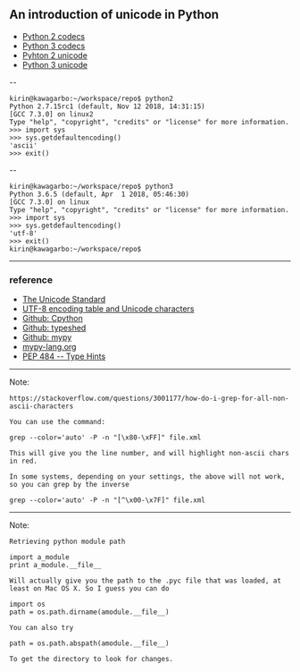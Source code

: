 ## An introduction of unicode in Python

* [Python 2 codecs](https://docs.python.org/2/library/codecs.html)
* [Python 3 codecs](https://docs.python.org/3/library/codecs.html)
* [Pyhton 2 unicode](https://docs.python.org/2/howto/unicode.html)
* [Python 3 unicode](https://docs.python.org/3/howto/unicode.html)


--

```
kirin@kawagarbo:~/workspace/repo$ python2
Python 2.7.15rc1 (default, Nov 12 2018, 14:31:15)
[GCC 7.3.0] on linux2
Type "help", "copyright", "credits" or "license" for more information.
>>> import sys
>>> sys.getdefaultencoding()
'ascii'
>>> exit()
```

--

```
kirin@kawagarbo:~/workspace/repo$ python3
Python 3.6.5 (default, Apr  1 2018, 05:46:30)
[GCC 7.3.0] on linux
Type "help", "copyright", "credits" or "license" for more information.
>>> import sys
>>> sys.getdefaultencoding()
'utf-8'
>>> exit()
kirin@kawagarbo:~/workspace/repo$

```

---
### reference
* [The Unicode Standard](https://www.unicode.org/standard/standard.html)
* [UTF-8 encoding table and Unicode characters](https://www.utf8-chartable.de/unicode-utf8-table.pl?utf8=0x)
* [Github: Cpython](https://github.com/python/cpython)
* [Github: typeshed](https://github.com/python/typeshed)
* [Github: mypy](https://github.com/python/mypy)
* [mypy-lang.org](http://www.mypy-lang.org/)
* [PEP 484 -- Type Hints](https://www.python.org/dev/peps/pep-0484/)

---

Note:

```
https://stackoverflow.com/questions/3001177/how-do-i-grep-for-all-non-ascii-characters

You can use the command:

grep --color='auto' -P -n "[\x80-\xFF]" file.xml

This will give you the line number, and will highlight non-ascii chars in red.

In some systems, depending on your settings, the above will not work, so you can grep by the inverse

grep --color='auto' -P -n "[^\x00-\x7F]" file.xml

```


---
Note:
```
Retrieving python module path

import a_module
print a_module.__file__

Will actually give you the path to the .pyc file that was loaded, at least on Mac OS X. So I guess you can do

import os
path = os.path.dirname(amodule.__file__)

You can also try

path = os.path.abspath(amodule.__file__)

To get the directory to look for changes.

```